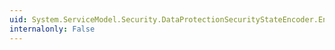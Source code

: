 ```yaml
---
uid: System.ServiceModel.Security.DataProtectionSecurityStateEncoder.EncodeSecurityState(System.Byte[])
internalonly: False
---
```

